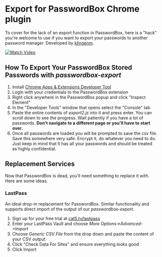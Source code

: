# Export for PasswordBox Chrome plugin
To cover for the lack of an export function in PasswordBox, here is a "hack" you're welcome to use if you want to export your passwords to another password manager. Developed by [klingenm](https://github.com/klingenm/passwordbox-export).

[![Watch Video](http://img.youtube.com/vi/1A9aIu8puMQ/0.jpg)](https://www.youtube.com/watch?v=1A9aIu8puMQ)

## How To Export Your PasswordBox Stored Passwords with *passwordbox-export*
1. Install [Chrome Apps & Extensions Developer Tool](https://chrome.google.com/webstore/detail/chrome-apps-extensions-de/ohmmkhmmmpcnpikjeljgnaoabkaalbgc?hl=en)
2. Login with your credentials to the PasswordBox extension
3. Right click anywhere in the PasswordBox popup and click "Inspect Element"
4. In the "Developer Tools" window that opens select the "Console" tab
6. Paste the entire contents of *export2.js* into it and press enter. You can scroll down to see the progress. Wait patiently if you have a lot of passwords. **Don't navigate to a different page or you'll have to start over.**
8. Once all passwords are loaded you will be prompted to save the csv file. Save this somewhere very safe. Encrypt it, do whatever you need to do. Just keep in mind that it has all your passwords and should be treated as highly confidential.

## Replacement Services

Now that PasswordBox is dead, you'll need something to replace it with. Here are some ideas.

### LastPass

An ideal drop-in replacement for PasswordBox. Similar functionality and supports direct import of the output of our *passwordbox-export*.

1. Sign up for your free trial at [cat5.tv/lastpass](https://cat5.tv/lastpass)
2. Enter your LastPass Vault and choose *More Options->Advanced->Import*
3. Choose *Generic CSV File* from the drop down and paste the content of your CSV output
4. Click "Check Data For Sites" and ensure everything looks good
5. Click Import

